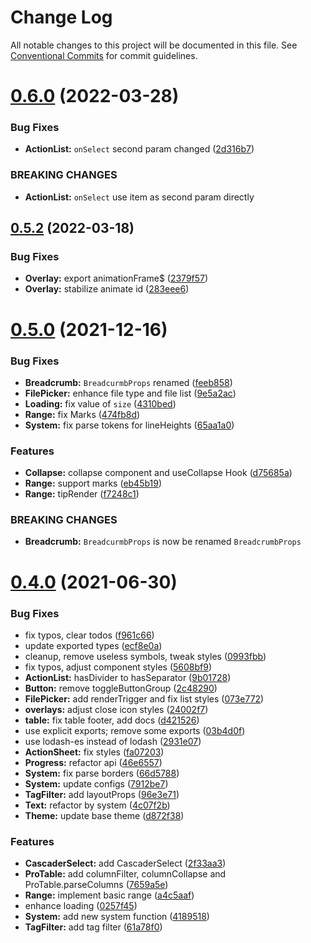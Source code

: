 # Change Log

All notable changes to this project will be documented in this file.
See [Conventional Commits](https://conventionalcommits.org) for commit guidelines.

# [0.6.0](https://github.com/alibaba/rex-design/compare/@rexd/core@0.5.2...@rexd/core@0.6.0) (2022-03-28)


### Bug Fixes

* **ActionList:** `onSelect` second param changed ([2d316b7](https://github.com/alibaba/rex-design/commit/2d316b7d611bc0635b1b4dd3868f34290967583a))


### BREAKING CHANGES

* **ActionList:** `onSelect` use item as second param directly





## [0.5.2](https://github.com/alibaba/rex-design/compare/@rexd/core@0.5.0...@rexd/core@0.5.2) (2022-03-18)


### Bug Fixes

* **Overlay:** export animationFrame$ ([2379f57](https://github.com/alibaba/rex-design/commit/2379f572bdb6dba9d65170aa8677b02188056777))
* **Overlay:** stabilize animate id ([283eee6](https://github.com/alibaba/rex-design/commit/283eee6880589add9fd02a75d46df8e6ae26e722))





# [0.5.0](https://github.com/alibaba/rex-design/compare/@rexd/core@0.4.0...@rexd/core@0.5.0) (2021-12-16)


### Bug Fixes

* **Breadcrumb:** `BreadcurmbProps` renamed ([feeb858](https://github.com/alibaba/rex-design/commit/feeb858be8f7f7d6f851081217fa4cc6e239fd66))
* **FilePicker:** enhance file type and file list ([9e5a2ac](https://github.com/alibaba/rex-design/commit/9e5a2ace4535d6dd86a120bb17e35788e062a09e))
* **Loading:** fix value of `size` ([4310bed](https://github.com/alibaba/rex-design/commit/4310bedad8ba083ca2dc067f23533f55584889ff))
* **Range:** fix Marks ([474fb8d](https://github.com/alibaba/rex-design/commit/474fb8d2fb42396dfe4c3eea947a380687a60cbc))
* **System:** fix parse tokens for lineHeights ([65aa1a0](https://github.com/alibaba/rex-design/commit/65aa1a05b2be1cd4872626ff6c43874ab72a7657))


### Features

* **Collapse:** collapse component and useCollapse Hook ([d75685a](https://github.com/alibaba/rex-design/commit/d75685a14a0b09d9a5150e8115d7638265f21cfc))
* **Range:** support marks ([eb45b19](https://github.com/alibaba/rex-design/commit/eb45b19e3cde7d4d6ae9a12b237f61dac1d1ed1b))
* **Range:** tipRender ([f7248c1](https://github.com/alibaba/rex-design/commit/f7248c15b6d6960c196b2ff51a5d0b7b2699abf3))


### BREAKING CHANGES

* **Breadcrumb:** `BreadcurmbProps` is now be renamed `BreadcrumbProps`





# [0.4.0](https://github.com/alibaba/rex-design/compare/@rexd/core@0.3.0-alpha.6...@rexd/core@0.4.0) (2021-06-30)


### Bug Fixes

* fix typos, clear todos ([f961c66](https://github.com/alibaba/rex-design/commit/f961c6685fc9f99836e5b4348ecb12e2da1aafcb))
* update exported types ([ecf8e0a](https://github.com/alibaba/rex-design/commit/ecf8e0ac7919d9fc84284571d088bb95fdf9b0d8))
* cleanup, remove useless symbols, tweak styles ([0993fbb](https://github.com/alibaba/rex-design/commit/0993fbb6a9c067606c1a637953da53ce779dec9f))
* fix typos, adjust component styles ([5608bf9](https://github.com/alibaba/rex-design/commit/5608bf9c8c021adc75782864aa0761099c2236b8))
* **ActionList:** hasDivider to hasSeparator ([9b01728](https://github.com/alibaba/rex-design/commit/9b01728f4cc15d05ab1042588024b732989d6725))
* **Button:** remove toggleButtonGroup ([2c48290](https://github.com/alibaba/rex-design/commit/2c48290af560f40ade35e2d710058647b1a0593a))
* **FilePicker:** add renderTrigger and fix list styles ([073e772](https://github.com/alibaba/rex-design/commit/073e772e48d5f89a963efc287651d4144b71d4c2))
* **overlays:** adjust close icon styles ([24002f7](https://github.com/alibaba/rex-design/commit/24002f7c2668dc3d9f1c15f9585703e50409554c))
* **table:** fix table footer, add docs ([d421526](https://github.com/alibaba/rex-design/commit/d421526495d6c1992b7e3e8b44509483679c7f7e))
* use explicit exports; remove some exports ([03b4d0f](https://github.com/alibaba/rex-design/commit/03b4d0f4a8b32bfb3cc44848b439abdf85821053))
* use lodash-es instead of lodash ([2931e07](https://github.com/alibaba/rex-design/commit/2931e07e5b0d96996df8ab99ff5fdf9111e5e337))
* **ActionSheet:** fix styles ([fa07203](https://github.com/alibaba/rex-design/commit/fa072031f65dc19a938f5ae98a0b58b5b0979ac0))
* **Progress:** refactor api ([46e6557](https://github.com/alibaba/rex-design/commit/46e6557969f3b206606688bc40c74e34b5a76b24))
* **System:** fix parse borders ([66d5788](https://github.com/alibaba/rex-design/commit/66d578850b2a7e542a5bef3596fe8404cec500bb))
* **System:** update configs ([7912be7](https://github.com/alibaba/rex-design/commit/7912be73d46d88ac3d3236121c48f15bf6863bcc))
* **TagFilter:** add layoutProps ([96e3e71](https://github.com/alibaba/rex-design/commit/96e3e712d62caf1e5a8b4710611728180ec12f02))
* **Text:** refactor by system ([4c07f2b](https://github.com/alibaba/rex-design/commit/4c07f2b5f441338a8c46723407875550e4eedf8f))
* **Theme:** update base theme ([d872f38](https://github.com/alibaba/rex-design/commit/d872f38b314c16d4e571d544f2072fc43cf9c97a))


### Features

* **CascaderSelect:** add CascaderSelect ([2f33aa3](https://github.com/alibaba/rex-design/commit/2f33aa394a58859f209df3a2b30cfe651c621b79))
* **ProTable:** add columnFilter, columnCollapse and ProTable.parseColumns ([7659a5e](https://github.com/alibaba/rex-design/commit/7659a5e3fae5b91ddd00e0b9e2a6187588d9a5b1))
* **Range:** implement basic range ([a4c5aaf](https://github.com/alibaba/rex-design/commit/a4c5aafe18d075cc20c8278a0dfaba0dbf3fc85c))
* enhance loading ([0257f45](https://github.com/alibaba/rex-design/commit/0257f45186a3f5b6a4c49114e8f030eea089e488))
* **System:** add new system function ([4189518](https://github.com/alibaba/rex-design/commit/41895188bf0b77bbf8f10f3276b2ff159fca9cc8))
* **TagFilter:** add tag filter ([61a78f0](https://github.com/alibaba/rex-design/commit/61a78f079bf5cabe652c7f3dc08de8e6fafb87f9))

